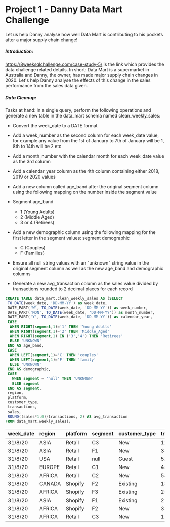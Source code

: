 # Project 1 - Danny Data Mart Challenge
Let us help Danny analyse how well Data Mart is contributing to his pockets after a major supply chain change!

##### Introduction: 
https://8weeksqlchallenge.com/case-study-5/ is the link which provides the data challenge related details.
In short: Data Mart is a supermarket in Australia and Danny, the owner, has made major supply chain changes in 2020. Let's help Danny analyse the effects of this change in the sales performance from the sales data given. 

##### Data Cleanup:

Tasks at hand: 
In a single query, perform the following operations and generate a new table in the data_mart schema named clean_weekly_sales:

- Convert the week_date to a DATE format

- Add a week_number as the second column for each week_date value, for example any value from the 1st of January to 7th of January will be 1, 8th to 14th will be 2 etc

- Add a month_number with the calendar month for each week_date value as the 3rd column

- Add a calendar_year column as the 4th column containing either 2018, 2019 or 2020 values

- Add a new column called age_band after the original segment column using the following mapping on the number inside the segment value

- Segment	age_band
  - 1	(Young Adults)
  - 2	(Middle Aged)
  - 3 or 4	(Retirees)
- Add a new demographic column using the following mapping for the first letter in the segment values:
segment	demographic
  - C	(Couples)
  - F	(Families)
- Ensure all null string values with an "unknown" string value in the original segment column as well as the new age_band and demographic columns

- Generate a new avg_transaction column as the sales value divided by transactions rounded to 2 decimal places for each record

``` sql
CREATE TABLE data_mart.clean_weekly_sales AS (SELECT
 TO_DATE(week_date, 'DD-MM-YY') as week_date,
 DATE_PART('W', TO_DATE(week_date, 'DD-MM-YY')) as week_number,
 DATE_PART('MON', TO_DATE(week_date, 'DD-MM-YY')) as month_number,
 DATE_PART('Y', TO_DATE(week_date, 'DD-MM-YY')) as calendar_year,
 CASE
  WHEN RIGHT(segment,1)='1' THEN 'Young Adults'
  WHEN RIGHT(segment,1)='2' THEN 'Middle_Aged'
  WHEN RIGHT(segment,1) IN ('3','4') THEN 'Retirees'
  ELSE 'UNKNOWN'  
 END AS age_band,
 CASE
  WHEN LEFT(segment,1)='C' THEN 'couples'
  WHEN LEFT(segment,1)='F' THEN 'family'
  ELSE 'UNKNOWN'
 END AS demographic,
 CASE
   WHEN segment = 'null' THEN 'UNKNOWN'
   ELSE segment
 END AS segment,                                            
 region,
 platform,
 customer_type,
 transactions,
 sales,
 ROUND((sales*1.0)/transactions, 2) AS avg_transaction            
FROM data_mart.weekly_sales);
```

|week_date|region|platform|segment|customer_type|transactions|sales|
|:----|:----|:----|:----|:----|:----|:----|
|31/8/20|ASIA|Retail|C3|New|120631|3656163|
|31/8/20|ASIA|Retail|F1|New|31574|996575|
|31/8/20|USA|Retail|null|Guest|529151|16509610|
|31/8/20|EUROPE|Retail|C1|New|4517|141942|
|31/8/20|AFRICA|Retail|C2|New|58046|1758388|
|31/8/20|CANADA|Shopify|F2|Existing|1336|243878|
|31/8/20|AFRICA|Shopify|F3|Existing|2514|519502|
|31/8/20|ASIA|Shopify|F1|Existing|2158|371417|
|31/8/20|AFRICA|Shopify|F2|New|318|49557|
|31/8/20|AFRICA|Retail|C3|New|111032|3888162|


